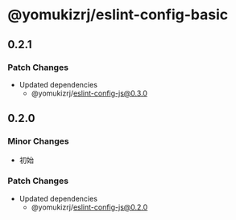 # @yomukizrj/eslint-config-basic

## 0.2.1

### Patch Changes

- Updated dependencies
  - @yomukizrj/eslint-config-js@0.3.0

## 0.2.0

### Minor Changes

- 初始

### Patch Changes

- Updated dependencies
  - @yomukizrj/eslint-config-js@0.2.0
